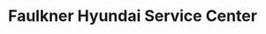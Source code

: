 ---
title: "Faulkner Hyundai Service Center"
url: /philadelphia/faulkner-hyundai-service-center/
shop: Autowerkstatt
---